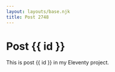 ```yaml
---
layout: layouts/base.njk
title: Post 2748
---
```


# Post {{ id }}

This is post {{ id }} in my Eleventy project.
